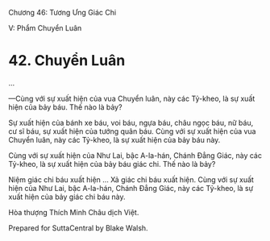  

Chương 46: Tương Ưng Giác Chi

V: Phẩm Chuyển Luân

# 42\. Chuyển Luân

…

—Cùng với sự xuất hiện của vua Chuyển luân, này các Tỷ-kheo, là sự xuất hiện của bảy báu. Thế nào là bảy?

Sự xuất hiện của bánh xe báu, voi báu, ngựa báu, châu ngọc báu, nữ báu, cư sĩ báu, sự xuất hiện của tướng quân báu. Cùng với sự xuất hiện của vua Chuyển luân, này các Tỷ-kheo, là sự xuất hiện của bảy báu này.

Cùng với sự xuất hiện của Như Lai, bậc A-la-hán, Chánh Ðẳng Giác, này các Tỷ-kheo, là sự xuất hiện của bảy báu giác chi. Thế nào là bảy?

Niệm giác chi báu xuất hiện … Xả giác chi báu xuất hiện. Cùng với sự xuất hiện của Như Lai, bậc A-la-hán, Chánh Ðẳng Giác, này các Tỷ-kheo, là sự xuất hiện của bảy giác chi báu này.

Hòa thượng Thích Minh Châu dịch Việt.

Prepared for SuttaCentral by Blake Walsh.